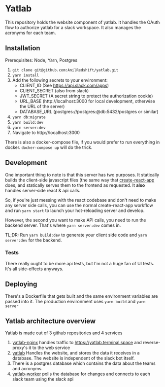 # Yatlab

This repository holds the website component of yatlab. It handles the OAuth flow to authorize yatlab for a slack workspace. It also manages the acronyms for each team.

## Installation
Prerequisites: Node, Yarn, Postgres

1. `git clone git@github.com:AnilRedshift/yatlab.git`
1. `yarn install`
1. Add the following secrets to your environment:
    * CLIENT_ID (See https://api.slack.com/apps)
    * CLIENT_SECRET (also from slack)
    * JWT_SECRET (A secret string to protect the authorization cookie)
    * URL_BASE (http://localhost:3000 for local development, otherwise the URL of the server)
    * DATABASE_URL (postgres://postgres:@db:5432/postgres or similar)
1. `yarn db:migrate`
1. `yarn build:dev`
1. `yarn server:dev`
1. Navigate to http://localhost:3000

There is also a docker-compose file, if you would prefer to run everything in docker. `docker-compose up` will do the trick.

## Development
One important thing to note is that this server has two purposes. It statically builds the client-side javascript files (the same way that [create-react-app](https://github.com/facebook/create-react-app) does, and statically serves them to the frontend as requested. It __also__ handles server-side react & api calls.

So, if you're just messing with the react codebase and don't need to make any server side calls, you can use the normal create-react-app workflow and run `yarn start` to launch your hot-reloading server and develop.

However, the second you want to make API calls, you need to run the backend server. That's where `yarn server:dev` comes in.

TL;DR: Run `yarn build:dev` to generate your client side code and `yarn server:dev` for the backend.

### Tests
There really ought to be more api tests, but I'm not a huge fan of UI tests. It's all side-effects anyways.

## Deploying
There's a Dockerfile that gets built and the same environment variables are passed into it. The production environment uses `yarn build` and `yarn server`


## Yatlab architecture overview
Yatlab is made out of 3 github repositories and 4 services

1. [yatlab-nginx](https://github.com/AnilRedshift/yatlab-nginx) handles traffic to https://yatlab.terminal.space and reverse-proxy's it to the web service
2. [yatlab](https://github.com/AnilRedshift/yatlab) Handles the website, and stores the data it receives in a database. The website is independent of the slack bot itself.
3. There is a postgres database which contains the data about the teams and acronyms
4. [yatlab-worker](https://github.com/AnilRedshift/yatlab-worker) polls the database for changes and connects to each slack team using the slack api

